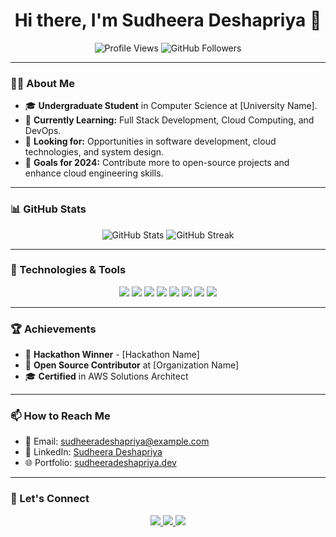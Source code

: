 <h1 align="center">Hi there, I'm Sudheera Deshapriya 👋</h1>
<p align="center">
  <img src="https://komarev.com/ghpvc/?username=SudheeraDeshapriya&label=Profile%20Views&color=blueviolet&style=plastic" alt="Profile Views">
  <img src="https://img.shields.io/github/followers/SudheeraDeshapriya?style=plastic" alt="GitHub Followers">
</p>

---

### 🧑‍💻 About Me
- 🎓 **Undergraduate Student** in Computer Science at [University Name].  
- 🌱 **Currently Learning:** Full Stack Development, Cloud Computing, and DevOps.  
- 💼 **Looking for:** Opportunities in software development, cloud technologies, and system design.  
- 🎯 **Goals for 2024:** Contribute more to open-source projects and enhance cloud engineering skills.  

---

### 📊 GitHub Stats
<div align="center">
  <img src="https://github-readme-stats.vercel.app/api?username=SudheeraDeshapriya&show_icons=true&theme=radical" alt="GitHub Stats">
  <img src="https://github-readme-streak-stats.herokuapp.com/?user=SudheeraDeshapriya&theme=radical" alt="GitHub Streak">
</div>

---

### 🔧 Technologies & Tools
<p align="center">
  <img src="https://img.shields.io/badge/-Python-3776AB?style=flat-square&logo=python&logoColor=white" />
  <img src="https://img.shields.io/badge/-JavaScript-F7DF1E?style=flat-square&logo=javascript&logoColor=black" />
  <img src="https://img.shields.io/badge/-HTML5-E34F26?style=flat-square&logo=html5&logoColor=white" />
  <img src="https://img.shields.io/badge/-CSS3-1572B6?style=flat-square&logo=css3&logoColor=white" />
  <img src="https://img.shields.io/badge/-MySQL-4479A1?style=flat-square&logo=mysql&logoColor=white" />
  <img src="https://img.shields.io/badge/-Git-F05032?style=flat-square&logo=git&logoColor=white" />
  <img src="https://img.shields.io/badge/-Docker-2496ED?style=flat-square&logo=docker&logoColor=white" />
  <img src="https://img.shields.io/badge/-Kubernetes-326CE5?style=flat-square&logo=kubernetes&logoColor=white" />
</p>

---

### 🏆 Achievements
- 🌟 **Hackathon Winner** - [Hackathon Name]
- 🏅 **Open Source Contributor** at [Organization Name]
- 🎓 **Certified** in AWS Solutions Architect

---

### 📫 How to Reach Me
- 📧 Email: [sudheeradeshapriya@example.com](mailto:sudheeradeshapriya@example.com)  
- 🔗 LinkedIn: [Sudheera Deshapriya](https://linkedin.com/in/sudheeradeshapriya)  
- 🌐 Portfolio: [sudheeradeshapriya.dev](https://sudheeradeshapriya.dev)

---

### 🔗 Let's Connect
<p align="center">
  <a href="https://github.com/SudheeraDeshapriya">
    <img src="https://img.shields.io/badge/GitHub-100000?style=for-the-badge&logo=github&logoColor=white" />
  </a>
  <a href="https://linkedin.com/in/sudheeradeshapriya">
    <img src="https://img.shields.io/badge/LinkedIn-0077B5?style=for-the-badge&logo=linkedin&logoColor=white" />
  </a>
  <a href="https://twitter.com/sudheeradeshapriya">
    <img src="https://img.shields.io/badge/Twitter-1DA1F2?style=for-the-badge&logo=twitter&logoColor=white" />
  </a>
</p>
